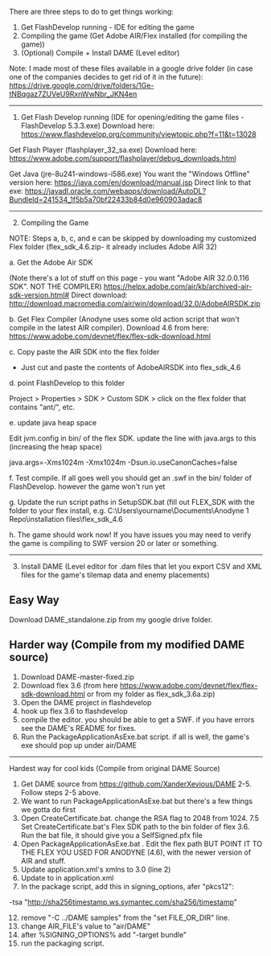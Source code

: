There are three steps to do to get things working:

1. Get FlashDevelop running - IDE for editing the game
2. Compiling the game (Get Adobe AIR/Flex installed (for compiling the game))
3. (Optional) Compile + Install DAME (Level editor)

Note: I made most of these files available in a google drive folder (in case one of the companies decides to get rid of it in the future): https://drive.google.com/drive/folders/1Ge-tNBqgaz7ZUVeU9RxnWwNbr_JKN4en

----------
1. Get Flash Develop running (IDE for opening/editing the game files - FlashDevelop 5.3.3.exe)
Download here: https://www.flashdevelop.org/community/viewtopic.php?f=11&t=13028

Get Flash Player (flashplayer_32_sa.exe)
Download here: https://www.adobe.com/support/flashplayer/debug_downloads.html

Get Java (jre-8u241-windows-i586.exe)
You want the "Windows Offline" version here: https://java.com/en/download/manual.jsp
Direct link to that exe: https://javadl.oracle.com/webapps/download/AutoDL?BundleId=241534_1f5b5a70bf22433b84d0e960903adac8


---------------------
2. Compiling the Game

NOTE: Steps a, b, c, and e can be skipped by downloading my customized Flex folder (flex_sdk_4.6.zip- it already includes Adobe AIR 32)

a. Get the Adobe Air SDK 

(Note there's a lot of stuff on this page - you want "Adobe AIR 32.0.0.116 SDK". NOT THE COMPILER)
https://helpx.adobe.com/air/kb/archived-air-sdk-version.html#
Direct download: http://download.macromedia.com/air/win/download/32.0/AdobeAIRSDK.zip


b. Get Flex Compiler (Anodyne uses some old action script that won't compile in the latest AIR compiler). Download 4.6 from here:
https://www.adobe.com/devnet/flex/flex-sdk-download.html

c. Copy paste the AIR SDK into the flex folder

- Just cut and paste the contents of AdobeAIRSDK into flex_sdk_4.6 

d. point FlashDevelop to this folder

Project > Properties > SDK > Custom SDK > click on the flex folder that contains "ant/", etc.

e. update java heap space

Edit jvm.config in bin/ of the flex SDK. update the line with java.args to this (increasing the heap space)

java.args=-Xms1024m -Xmx1024m -Dsun.io.useCanonCaches=false

f. Test compile. If all goes well you should get an .swf in the bin/ folder of FlashDevelop. however the game won't run yet

g. Update the run script paths in SetupSDK.bat (fill out FLEX_SDK with the folder to your flex install, e.g. C:\Users\yourname\Documents\Anodyne 1 Repo\installation files\flex_sdk_4.6

h. The game should work now! If you have issues you may need to verify the game is compiling to SWF version 20 or later or something.

----------
3. Install DAME (Level editor for .dam files that let you export CSV and XML files for the game's tilemap data and enemy placements)

Easy Way
--------
Download DAME_standalone.zip from my google drive folder.

Harder way (Compile from my modified DAME source)
---------- 

1. Download DAME-master-fixed.zip
2. Download flex 3.6 (from here https://www.adobe.com/devnet/flex/flex-sdk-download.html or from my folder as flex_sdk_3.6a.zip)
3. Open the DAME project in flashdevelop
4. hook up flex 3.6 to flashdevelop
5. compile the editor. you should be able to get a SWF. if you have errors see the DAME's README for fixes.
6. Run the PackageApplicationAsExe.bat script. if all is well, the game's exe should pop up under air/DAME 

---------------
Hardest way for cool kids (Compile from original DAME Source)

1. Get DAME source from 
https://github.com/XanderXevious/DAME
2-5. Follow steps 2-5 above.
6. We want to run PackageApplicationAsExe.bat but there's a few things we gotta do first
7. Open CreateCertificate.bat. change the RSA flag to 2048 from 1024. 
7.5 Set CreateCertificate.bat's Flex SDK path to the bin folder of flex 3.6. Run the bat file, it should give you a SelfSigned.pfx file
8. Open PackageApplicationAsExe.bat . Edit the flex path BUT POINT IT TO THE FLEX YOU USED FOR ANODYNE (4.6), with the newer version of AIR and stuff.
9. Update application.xml's xmlns to 3.0 (line 2)
10. Update <version> to <versionNumber> in application.xml
11. In the package script, add this in signing_options, afer "pkcs12":

-tsa "http://sha256timestamp.ws.symantec.com/sha256/timestamp"

12. remove "-C ../DAME samples" from the "set FILE_OR_DIR" line.
13. change AIR_FILE's value to "air/DAME"
14. after %SIGNING_OPTIONS% add "-target bundle"
15. run the packaging script. 
